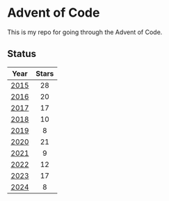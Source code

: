 # Advent of Code

This is my repo for going through the Advent of Code.

## Status

|                               Year                               | Stars |
| :--------------------------------------------------------------: | :---: |
| [2015](https://github.com/jordonr/adventofcode/tree/master/2015) |  28   |
| [2016](https://github.com/jordonr/adventofcode/tree/master/2016) |  20   |
| [2017](https://github.com/jordonr/adventofcode/tree/master/2017) |  17   |
| [2018](https://github.com/jordonr/adventofcode/tree/master/2018) |  10   |
| [2019](https://github.com/jordonr/adventofcode/tree/master/2019) |   8   |
| [2020](https://github.com/jordonr/adventofcode/tree/master/2020) |  21   |
| [2021](https://github.com/jordonr/adventofcode/tree/master/2021) |   9   |
| [2022](https://github.com/jordonr/adventofcode/tree/master/2022) |  12   |
| [2023](https://github.com/jordonr/adventofcode/tree/master/2023) |  17   |
| [2024](https://github.com/jordonr/adventofcode/tree/master/2024) |   8   |
